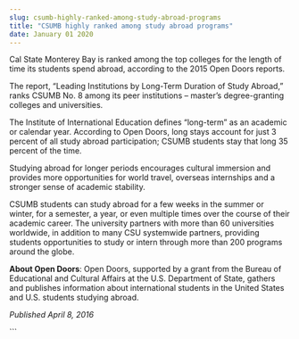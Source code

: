 ```yaml
---
slug: csumb-highly-ranked-among-study-abroad-programs
title: "CSUMB highly ranked among study abroad programs"
date: January 01 2020
---
```


 
<p>
  Cal State Monterey Bay is ranked among the top colleges for the length of time
  its students spend abroad, according to the 2015 Open Doors reports.
</p>
<p>
  The report, “Leading Institutions by Long&#45;Term Duration of Study Abroad,”
  ranks CSUMB No. 8 among its peer institutions – master’s degree&#45;granting
  colleges and universities.
</p>
<p>
  The Institute of International Education defines “long&#45;term” as an
  academic or calendar year. According to Open Doors, long stays account for
  just 3 percent of all study abroad participation; CSUMB students stay that
  long 35 percent of the time.
</p>
<p>
  Studying abroad for longer periods encourages cultural immersion and provides
  more opportunities for world travel, overseas internships and a stronger sense
  of academic stability.
</p>
<p>
  CSUMB students can study abroad for a few weeks in the summer or winter, for a
  semester, a year, or even multiple times over the course of their academic
  career. The university partners with more than 60 universities worldwide, in
  addition to many CSU systemwide partners, providing students opportunities to
  study or intern through more than 200 programs around the globe.
</p>
<p>
  <strong>About Open Doors</strong>: Open Doors, supported by a grant from the
  Bureau of Educational and Cultural Affairs at the U.S. Department of State,
  gathers and publishes information about international students in the United
  States and U.S. students studying abroad.
</p>
<p><em>Published April 8, 2016</em></p>
```

